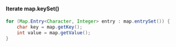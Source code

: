 #### Iterate map.keySet()



```java
for (Map.Entry<Character, Integer> entry : map.entrySet()) {
    char key = map.getKey();
    int value = map.getValue();
}
```

